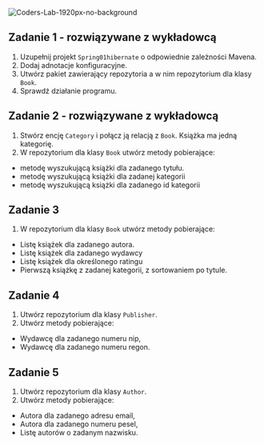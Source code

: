 ![Coders-Lab-1920px-no-background](https://user-images.githubusercontent.com/30623667/104709394-2cabee80-571f-11eb-9518-ea6a794e558e.png)


## Zadanie 1 - rozwiązywane z wykładowcą

1. Uzupełnij projekt `Spring01hibernate` o odpowiednie zależności Mavena.
2. Dodaj adnotacje konfiguracyjne.
3. Utwórz pakiet zawierający repozytoria a w nim repozytorium dla klasy `Book`.
4. Sprawdź działanie programu.


## Zadanie 2 - rozwiązywane z wykładowcą

1. Stwórz encję `Category` i połącz ją relacją z `Book`. Książka ma jedną kategorię.
2. W repozytorium dla klasy `Book` utwórz metody pobierające:
- metodę wyszukującą książki dla zadanego tytułu.
- metodę wyszukującą książki dla zadanej kategorii
- metodę wyszukującą książki dla zadanego id kategorii


## Zadanie 3

1. W repozytorium dla klasy `Book` utwórz metody pobierające:
- Listę książek dla zadanego autora.
- Listę książek dla zadanego wydawcy
- Listę książek dla określonego ratingu
- Pierwszą książkę z zadanej kategorii, z sortowaniem po tytule.


## Zadanie 4

1. Utwórz repozytorium dla klasy `Publisher`.
2. Utwórz metody pobierające:
- Wydawcę dla zadanego numeru nip,
- Wydawcę dla zadanego numeru regon.


## Zadanie 5

1. Utwórz repozytorium dla klasy `Author`.
2. Utwórz metody pobierające:
- Autora dla zadanego adresu email,
- Autora dla zadanego numeru pesel,
- Listę autorów o zadanym nazwisku.
